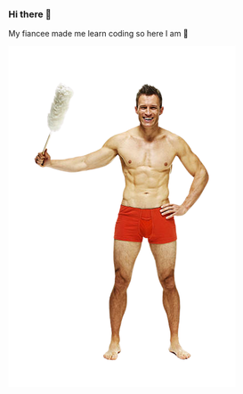 ### Hi there 👋

My fiancee made me learn coding so here I am 🤪

![man poof](./man%20poof.png)

<!--
**imaderice/imaderice** is a ✨ _special_ ✨ repository because its `README.md` (this file) appears on your GitHub profile.


- 🔭 I’m currently working on torturing children
- 🌱 I’m currently learning ...
- 👯 I’m looking to collaborate on ...
- 🤔 I’m looking for help with ...
- 💬 Ask me about ...
- 📫 How to reach me: ...
- 😄 Pronouns: ...
- ⚡ Fun fact: ...
-->
